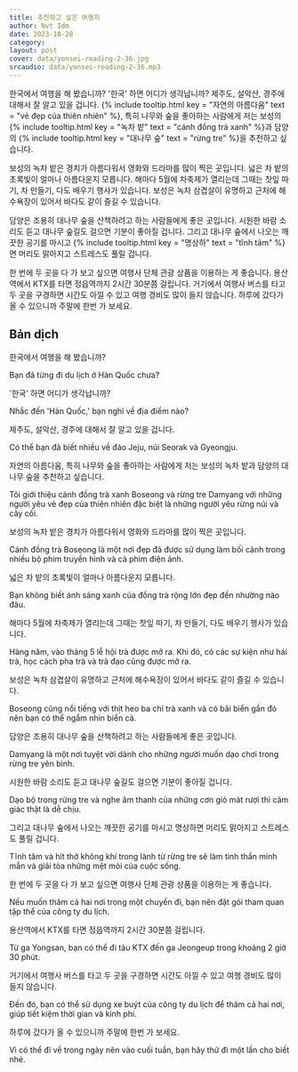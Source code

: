 ```yaml
---
title: 추천하고 싶은 여행지
author: Nvt Idm
date: 2023-10-28
category: 
layout: post
cover: data/yonsei-reading-2-36.jpg
srcaudio: data/yonsei-reading-2-36.mp3
---
```


한국에서 여행을 해 봤습니까? 
'한국' 하면 어디가 생각납니까? 
제주도, 설악산, 경주에 대해서 잘 알고 있을 겁니다. 
{% include tooltip.html key = "자연의 아름다움" text = "vẻ đẹp của thiên nhiên" %}, 특히 나무와 숲을 좋아하는 사람에게 저는 보성의 {% include tooltip.html key = "녹차 밭" text = "cánh đồng trà xanh" %}과 담양의 {% include tooltip.html key = "대나무 숲" text = "rừng tre" %}을 추천하고 싶습니다.

보성의 녹차 밭은 경치가 아름다워서 영화와 드라마를 많이 찍은 곳입니다. 
넓은 차 밭의 초록빛이 얼마나 아름다운지 모릅니다. 
해마다 5월에 차축제가 열리는데 그때는 찻잎 따기, 차 만들기, 다도 배우기 행사가 있습니다. 
보성은 녹차 삼겹살이 유명하고 근처에 해수욕장이 있어서 바다도 같이 즐길 수 있습니다.

담양은 조용히 대나무 숲을 산책하려고 하는 사람들에게 좋은 곳입니다. 
시원한 바람 소리도 듣고 대나무 숲길도 걸으면 기분이 좋아질 겁니다. 
그리고 대나무 숲에서 나오는 깨끗한 공기를 마시고 {% include tooltip.html key = "명상하" text = "tĩnh tâm" %}면 머리도 맑아지고 스트레스도 풀릴 겁니다.

한 번에 두 곳을 다 가 보고 싶으면 여행사 단체 관광 상품을 이용하는 게 좋습니다. 
용산역에서 KTX를 타면 정읍역까지 2시간 30분쯤 걸립니다. 
거기에서 여행사 버스를 타고 두 곳을 구경하면 시간도 아낄 수 있고 여행 경비도 많이 들지 않습니다. 
하루에 갔다가 올 수 있으니까 주말에 한번 가 보세요.

## Bản dịch

한국에서 여행을 해 봤습니까? 

Bạn đã từng đi du lịch ở Hàn Quốc chưa?

'한국' 하면 어디가 생각납니까? 

Nhắc đến 'Hàn Quốc,' bạn nghĩ về địa điểm nào?

제주도, 설악산, 경주에 대해서 잘 알고 있을 겁니다. 

Có thể bạn đã biết nhiều về đảo Jeju, núi Seorak và Gyeongju.

자연의 아름다움, 특히 나무와 숲을 좋아하는 사람에게 저는 보성의 녹차 밭과 담양의 대나무 숲을 추천하고 싶습니다.

Tôi giới thiệu cánh đồng trà xanh Boseong và rừng tre Damyang với những người yêu vẻ đẹp của thiên nhiên đặc biệt là những người yêu rừng núi và cây cối.

보성의 녹차 밭은 경치가 아름다워서 영화와 드라마를 많이 찍은 곳입니다. 

Cánh đồng trà Boseong là một nơi đẹp đã được sử dụng làm bối cảnh trong nhiều bộ phim truyền hình và cả phim điện ảnh.

넓은 차 밭의 초록빛이 얼마나 아름다운지 모릅니다. 

Bạn không biết ánh sáng xanh của đồng trà rộng lớn đẹp đến nhường nào đâu.

해마다 5월에 차축제가 열리는데 그때는 찻잎 따기, 차 만들기, 다도 배우기 행사가 있습니다. 

Hàng năm, vào tháng 5 lễ hội trà được mở ra. Khi đó, có các sự kiện như hái trà, học cách pha trà và trà đạo cũng được mở ra.

보성은 녹차 삼겹살이 유명하고 근처에 해수욕장이 있어서 바다도 같이 즐길 수 있습니다.

Boseong cũng nổi tiếng với thịt heo ba chỉ trà xanh và có bãi biển gần đó nên bạn có thể ngắm nhìn biển cả.

담양은 조용히 대나무 숲을 산책하려고 하는 사람들에게 좋은 곳입니다. 

Damyang là một nơi tuyệt vời dành cho những người muốn dạo chơi trong rừng tre yên bình.

시원한 바람 소리도 듣고 대나무 숲길도 걸으면 기분이 좋아질 겁니다. 

Dạo bộ trong rừng tre và nghe âm thanh của những cơn gió mát rượi thì cảm giác thật là dễ chịu.

그리고 대나무 숲에서 나오는 깨끗한 공기를 마시고 명상하면 머리도 맑아지고 스트레스도 풀릴 겁니다.

Tĩnh tâm và hít thở không khí trong lành từ rừng tre sẽ làm tinh thần minh mẫn và giải tỏa những mệt mỏi của cuộc sống.

한 번에 두 곳을 다 가 보고 싶으면 여행사 단체 관광 상품을 이용하는 게 좋습니다. 

Nếu muốn thăm cả hai nơi trong một chuyến đi, bạn nên đặt gói tham quan tập thể của công ty du lịch.

용산역에서 KTX를 타면 정읍역까지 2시간 30분쯤 걸립니다. 

Từ ga Yongsan, bạn có thể đi tàu KTX đến ga Jeongeup trong khoảng 2 giờ 30 phút. 

거기에서 여행사 버스를 타고 두 곳을 구경하면 시간도 아낄 수 있고 여행 경비도 많이 들지 않습니다. 

Đến đó, bạn có thể sử dụng xe buýt của công ty du lịch để thăm cả hai nơi, giúp tiết kiệm thời gian và kinh phí.

하루에 갔다가 올 수 있으니까 주말에 한번 가 보세요.

Vì có thể đi về trong ngày nên vào cuối tuần, bạn hãy thử đi một lần cho biết nhé.
